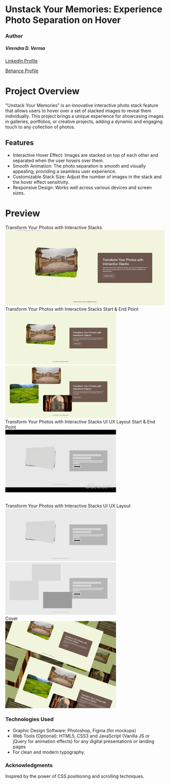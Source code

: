 # Unstack Your Memories: Experience Photo Separation on Hover

### Author
##### Virendra D. Verma

<a href="https://www.linkedin.com/in/dharmendraverma95/" target="_blank">LinkedIn Profile </a>

<a href="https://www.behance.net/dhirukumar" target="_blank">Behance Profile </a>


# Project Overview

"Unstack Your Memories" is an innovative interactive photo stack feature that allows users to hover over a set of stacked images to reveal them individually. This project brings a unique experience for showcasing images in galleries, portfolios, or creative projects, adding a dynamic and engaging touch to any collection of photos.


## Features
- Interactive Hover Effect: Images are stacked on top of each other and separated when the user hovers over them.
- Smooth Animation: The photo separation is smooth and visually appealing, providing a seamless user experience.
- Customizable Stack Size: Adjust the number of images in the stack and the hover effect sensitivity.
- Responsive Design: Works well across various devices and screen sizes.



# Preview
<span>Transform Your Photos with Interactive Stacks</span>
<br />
<a href="#" target="_blank">
<img style="width:550px;" src="./img/landingPageSec.gif" alt="" /></a>
<br/>
<span>Transform Your Photos with Interactive Stacks Start & End Point </span>
<br/>
<a href="#" target="_blank">
<img style="width:350px;" src="./img/landingPageSec.png" alt="" />
<img style="width:350px;" src="./img/landingPageHoverSec.png" alt=""  />
</a>
<br/>
<span>Transform Your Photos with Interactive Stacks UI UX Layout Start & End Point</span>
<br/>
<a href="#" target="_blank">
<img style="width:350px;" src="./img/landingPageHoverSecUIUXLayoutStartEnd.gif" alt="" />
</a>

<br />
<span>Transform Your Photos with Interactive Stacks UI UX Layout</span>
<br />
<a href="#" target="_blank">
<img style="width:350px;" src="./img/landingPageSecUIUXLayout.png" alt="" />
<img style="width:350px;" src="./img/landingPageHoverSecUIUXLayout.png" alt="" />
</a>
<br/>
<span>Cover</span>
<br/>
<a href="#" target="_blank">
<img style="width:350px;" src="./img/cover.png" alt="" />
</a>
<br />

### Technologies Used
<ul>
  <li>Graphic Design Software: Photoshop, Figma (for mockups)</li>
  <li>Web Tools (Optional): HTML5, CSS3 and JavaScript (Vanilla JS or jQuery for animation effects)  for any digital presentations or landing pages</li>
  <li>For clean and modern typography.
</li>
</ul>

###  Acknowledgments
Inspired by the power of CSS positioning and scrolling techniques.